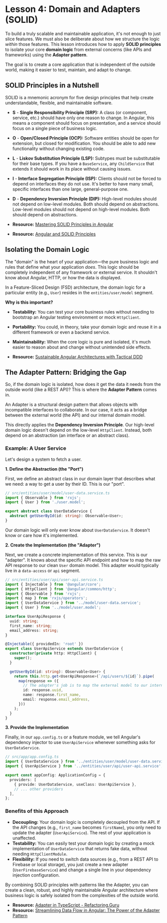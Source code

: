 # Lesson 4: Domain and Adapters (SOLID)

To build a truly scalable and maintainable application, it's not enough to just slice features. We must also be deliberate about how we structure the logic *within* those features. This lesson introduces how to apply **SOLID principles** to isolate your core **domain logic** from external concerns (like APIs and frameworks) using the **Adapter pattern**.

The goal is to create a core application that is independent of the outside world, making it easier to test, maintain, and adapt to change.

## SOLID Principles in a Nutshell

SOLID is a mnemonic acronym for five design principles that help create understandable, flexible, and maintainable software.

-   **S** - **Single Responsibility Principle (SRP):** A class (or component, service, etc.) should have only one reason to change. In Angular, this means a component should focus on presentation, and a service should focus on a single piece of business logic.
-   **O** - **Open/Closed Principle (OCP):** Software entities should be open for extension, but closed for modification. You should be able to add new functionality without changing existing code.
-   **L** - **Liskov Substitution Principle (LSP):** Subtypes must be substitutable for their base types. If you have a `BaseService`, any `ChildService` that extends it should work in its place without causing issues.
-   **I** - **Interface Segregation Principle (ISP):** Clients should not be forced to depend on interfaces they do not use. It's better to have many small, specific interfaces than one large, general-purpose one.
-   **D** - **Dependency Inversion Principle (DIP):** High-level modules should not depend on low-level modules. Both should depend on abstractions. Low-level modules should not depend on high-level modules. Both should depend on abstractions.

- **Resource:** [Mastering SOLID Principles in Angular](https://www.syncfusion.com/blogs/post/angular-solid-principles/amp)
- **Resource:** [Angular and SOLID Principles](https://angular.love/angular-and-solid-principles/)

## Isolating the Domain Logic

The "domain" is the heart of your application—the pure business logic and rules that define what your application *does*. This logic should be completely independent of any framework or external service. It shouldn't know about Angular, HTTP, or how the data is displayed.

In a Feature-Sliced Design (FSD) architecture, the domain logic for a particular entity (e.g., `User`) resides in the `entities/user/model` segment.

**Why is this important?**
-   **Testability:** You can test your core business rules without needing to bootstrap an Angular testing environment or mock `HttpClient`.
-   **Portability:** You could, in theory, take your domain logic and reuse it in a different framework or even a backend service.
-   **Maintainability:** When the core logic is pure and isolated, it's much easier to reason about and change without unintended side effects.

- **Resource:** [Sustainable Angular Architectures with Tactical DDD](https://dev.to/angular/sustainable-angular-architectures-with-tactical-ddd-and-monorepos-c61)

## The Adapter Pattern: Bridging the Gap

So, if the domain logic is isolated, how does it get the data it needs from the outside world (like a REST API)? This is where the **Adapter Pattern** comes in.

An Adapter is a structural design pattern that allows objects with incompatible interfaces to collaborate. In our case, it acts as a bridge between the external world (the API) and our internal domain model.

This directly applies the **Dependency Inversion Principle**. Our high-level domain logic doesn't depend on the low-level `HttpClient`. Instead, both depend on an abstraction (an interface or an abstract class).

### Example: A User Service

Let's design a system to fetch a user.

**1. Define the Abstraction (the "Port")**

First, we define an abstract class in our domain layer that describes what we need: a way to get a user by their ID. This is our "port".

```typescript
// src/entities/user/model/user-data.service.ts
import { Observable } from 'rxjs';
import { User } from './user.model';

export abstract class UserDataService {
  abstract getUserById(id: string): Observable<User>;
}
```
Our domain logic will only ever know about `UserDataService`. It doesn't know or care how it's implemented.

**2. Create the Implementation (the "Adapter")**

Next, we create a concrete implementation of this service. This is our "adapter". It knows about the specific API endpoint and how to map the raw API response to our clean `User` domain model. This adapter would typically live in a `data-access` or `api` segment.

```typescript
// src/entities/user/api/user-api.service.ts
import { Injectable } from '@angular/core';
import { HttpClient } from '@angular/common/http';
import { Observable } from 'rxjs';
import { map } from 'rxjs/operators';
import { UserDataService } from '../model/user-data.service';
import { User } from '../model/user.model';

interface UserApiResponse {
  uuid: string;
  first_name: string;
  email_address: string;
}

@Injectable({ providedIn: 'root' })
export class UserApiService extends UserDataService {
  constructor(private http: HttpClient) {
    super();
  }

  getUserById(id: string): Observable<User> {
    return this.http.get<UserApiResponse>(`/api/users/${id}`).pipe(
      map(response => ({
        // The adapter's job is to map the external model to our internal one.
        id: response.uuid,
        name: response.first_name,
        email: response.email_address,
      }))
    );
  }
}
```

**3. Provide the Implementation**

Finally, in our `app.config.ts` or a feature module, we tell Angular's dependency injector to use `UserApiService` whenever something asks for `UserDataService`.

```typescript
// src/app/app.config.ts
import { UserDataService } from '../entities/user/model/user-data.service';
import { UserApiService } from '../entities/user/api/user-api.service';

export const appConfig: ApplicationConfig = {
  providers: [
    { provide: UserDataService, useClass: UserApiService },
    // ... other providers
  ],
};
```

### Benefits of this Approach

-   **Decoupling:** Your domain logic is completely decoupled from the API. If the API changes (e.g., `first_name` becomes `firstName`), you only need to update the adapter (`UserApiService`). The rest of your application is unaffected.
-   **Testability:** You can easily test your domain logic by creating a mock implementation of `UserDataService` that returns fake data, without needing `HttpClientModule`.
-   **Flexibility:** If you need to switch data sources (e.g., from a REST API to Firebase or local storage), you just create a new adapter (`UserFirebaseService`) and change a single line in your dependency injection configuration.

By combining SOLID principles with patterns like the Adapter, you can create a clean, robust, and highly maintainable Angular architecture where business logic is safely isolated from the complexities of the outside world.

- **Resource:** [Adapter in TypeScript - Refactoring.Guru](https://refactoring.guru/design-patterns/adapter/typescript/example)
- **Resource:** [Streamlining Data Flow in Angular: The Power of the Adapter Pattern](https://dev.to/bndf1/streamlining-data-flow-in-angular-the-power-of-the-adapter-pattern-1804)